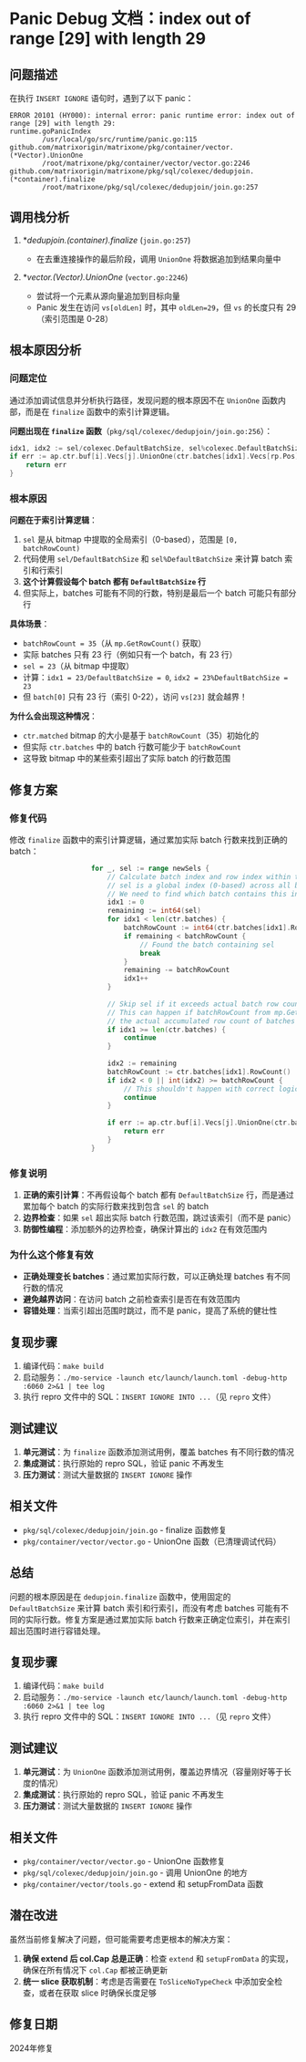# Panic Debug 文档：index out of range [29] with length 29

## 问题描述

在执行 `INSERT IGNORE` 语句时，遇到了以下 panic：

```
ERROR 20101 (HY000): internal error: panic runtime error: index out of range [29] with length 29: 
runtime.goPanicIndex
        /usr/local/go/src/runtime/panic.go:115
github.com/matrixorigin/matrixone/pkg/container/vector.(*Vector).UnionOne
        /root/matrixone/pkg/container/vector/vector.go:2246
github.com/matrixorigin/matrixone/pkg/sql/colexec/dedupjoin.(*container).finalize
        /root/matrixone/pkg/sql/colexec/dedupjoin/join.go:257
```

## 调用栈分析

1. **dedupjoin.(*container).finalize** (`join.go:257`)
   - 在去重连接操作的最后阶段，调用 `UnionOne` 将数据追加到结果向量中

2. **vector.(*Vector).UnionOne** (`vector.go:2246`)
   - 尝试将一个元素从源向量追加到目标向量
   - Panic 发生在访问 `vs[oldLen]` 时，其中 `oldLen=29`，但 `vs` 的长度只有 29（索引范围是 0-28）

## 根本原因分析

### 问题定位

通过添加调试信息并分析执行路径，发现问题的根本原因不在 `UnionOne` 函数内部，而是在 `finalize` 函数中的索引计算逻辑。

**问题出现在 `finalize` 函数**（`pkg/sql/colexec/dedupjoin/join.go:256`）：

```go
idx1, idx2 := sel/colexec.DefaultBatchSize, sel%colexec.DefaultBatchSize
if err := ap.ctr.buf[i].Vecs[j].UnionOne(ctr.batches[idx1].Vecs[rp.Pos], int64(idx2), proc.Mp()); err != nil {
    return err
}
```

### 根本原因

**问题在于索引计算逻辑**：

1. `sel` 是从 bitmap 中提取的全局索引（0-based），范围是 `[0, batchRowCount)`
2. 代码使用 `sel/DefaultBatchSize` 和 `sel%DefaultBatchSize` 来计算 batch 索引和行索引
3. **这个计算假设每个 batch 都有 `DefaultBatchSize` 行**
4. 但实际上，batches 可能有不同的行数，特别是最后一个 batch 可能只有部分行

**具体场景**：
- `batchRowCount = 35`（从 `mp.GetRowCount()` 获取）
- 实际 batches 只有 23 行（例如只有一个 batch，有 23 行）
- `sel = 23`（从 bitmap 中提取）
- 计算：`idx1 = 23/DefaultBatchSize = 0`, `idx2 = 23%DefaultBatchSize = 23`
- 但 `batch[0]` 只有 23 行（索引 0-22），访问 `vs[23]` 就会越界！

**为什么会出现这种情况**：
- `ctr.matched` bitmap 的大小是基于 `batchRowCount`（35）初始化的
- 但实际 `ctr.batches` 中的 batch 行数可能少于 `batchRowCount`
- 这导致 bitmap 中的某些索引超出了实际 batch 的行数范围

## 修复方案

### 修复代码

修改 `finalize` 函数中的索引计算逻辑，通过累加实际 batch 行数来找到正确的 batch：

```256:289:pkg/sql/colexec/dedupjoin/join.go
					for _, sel := range newSels {
						// Calculate batch index and row index within that batch
						// sel is a global index (0-based) across all batches
						// We need to find which batch contains this index by accumulating row counts
						idx1 := 0
						remaining := int64(sel)
						for idx1 < len(ctr.batches) {
							batchRowCount := int64(ctr.batches[idx1].RowCount())
							if remaining < batchRowCount {
								// Found the batch containing sel
								break
							}
							remaining -= batchRowCount
							idx1++
						}
						
						// Skip sel if it exceeds actual batch row count
						// This can happen if batchRowCount from mp.GetRowCount() doesn't match
						// the actual accumulated row count of batches
						if idx1 >= len(ctr.batches) {
							continue
						}
						
						idx2 := remaining
						batchRowCount := ctr.batches[idx1].RowCount()
						if idx2 < 0 || int(idx2) >= batchRowCount {
							// This shouldn't happen with correct logic, but handle it defensively
							continue
						}
						
						if err := ap.ctr.buf[i].Vecs[j].UnionOne(ctr.batches[idx1].Vecs[rp.Pos], idx2, proc.Mp()); err != nil {
							return err
						}
					}
```

### 修复说明

1. **正确的索引计算**：不再假设每个 batch 都有 `DefaultBatchSize` 行，而是通过累加每个 batch 的实际行数来找到包含 `sel` 的 batch
2. **边界检查**：如果 `sel` 超出实际 batch 行数范围，跳过该索引（而不是 panic）
3. **防御性编程**：添加额外的边界检查，确保计算出的 `idx2` 在有效范围内

### 为什么这个修复有效

- **正确处理变长 batches**：通过累加实际行数，可以正确处理 batches 有不同行数的情况
- **避免越界访问**：在访问 batch 之前检查索引是否在有效范围内
- **容错处理**：当索引超出范围时跳过，而不是 panic，提高了系统的健壮性

## 复现步骤

1. 编译代码：`make build`
2. 启动服务：`./mo-service -launch etc/launch/launch.toml -debug-http :6060 2>&1 | tee log`
3. 执行 repro 文件中的 SQL：`INSERT IGNORE INTO ...`（见 `repro` 文件）

## 测试建议

1. **单元测试**：为 `finalize` 函数添加测试用例，覆盖 batches 有不同行数的情况
2. **集成测试**：执行原始的 repro SQL，验证 panic 不再发生
3. **压力测试**：测试大量数据的 `INSERT IGNORE` 操作

## 相关文件

- `pkg/sql/colexec/dedupjoin/join.go` - finalize 函数修复
- `pkg/container/vector/vector.go` - UnionOne 函数（已清理调试代码）

## 总结

问题的根本原因是在 `dedupjoin.finalize` 函数中，使用固定的 `DefaultBatchSize` 来计算 batch 索引和行索引，而没有考虑 batches 可能有不同的实际行数。修复方案是通过累加实际 batch 行数来正确定位索引，并在索引超出范围时进行容错处理。

## 复现步骤

1. 编译代码：`make build`
2. 启动服务：`./mo-service -launch etc/launch/launch.toml -debug-http :6060 2>&1 | tee log`
3. 执行 repro 文件中的 SQL：`INSERT IGNORE INTO ...`（见 `repro` 文件）

## 测试建议

1. **单元测试**：为 `UnionOne` 函数添加测试用例，覆盖边界情况（容量刚好等于长度的情况）
2. **集成测试**：执行原始的 repro SQL，验证 panic 不再发生
3. **压力测试**：测试大量数据的 `INSERT IGNORE` 操作

## 相关文件

- `pkg/container/vector/vector.go` - UnionOne 函数修复
- `pkg/sql/colexec/dedupjoin/join.go` - 调用 UnionOne 的地方
- `pkg/container/vector/tools.go` - extend 和 setupFromData 函数

## 潜在改进

虽然当前修复解决了问题，但可能需要考虑更根本的解决方案：

1. **确保 extend 后 col.Cap 总是正确**：检查 `extend` 和 `setupFromData` 的实现，确保在所有情况下 `col.Cap` 都被正确更新
2. **统一 slice 获取机制**：考虑是否需要在 `ToSliceNoTypeCheck` 中添加安全检查，或者在获取 slice 时确保长度足够

## 修复日期

2024年修复

